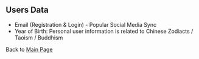 ## Users Data
- Email (Registration & Login) - Popular Social Media Sync 
- Year of Birth: Personal user information is related to Chinese Zodiacts / Taoism / Buddhism  

Back to [Main Page](../../../EN_EN/README.md)
